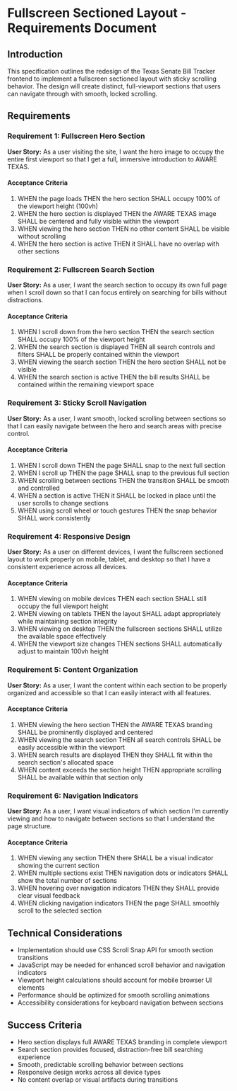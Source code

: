 # Fullscreen Sectioned Layout - Requirements Document

## Introduction

This specification outlines the redesign of the Texas Senate Bill Tracker frontend to implement a fullscreen sectioned layout with sticky scrolling behavior. The design will create distinct, full-viewport sections that users can navigate through with smooth, locked scrolling.

## Requirements

### Requirement 1: Fullscreen Hero Section

**User Story:** As a user visiting the site, I want the hero image to occupy the entire first viewport so that I get a full, immersive introduction to AWARE TEXAS.

#### Acceptance Criteria

1. WHEN the page loads THEN the hero section SHALL occupy 100% of the viewport height (100vh)
2. WHEN the hero section is displayed THEN the AWARE TEXAS image SHALL be centered and fully visible within the viewport
3. WHEN viewing the hero section THEN no other content SHALL be visible without scrolling
4. WHEN the hero section is active THEN it SHALL have no overlap with other sections

### Requirement 2: Fullscreen Search Section

**User Story:** As a user, I want the search section to occupy its own full page when I scroll down so that I can focus entirely on searching for bills without distractions.

#### Acceptance Criteria

1. WHEN I scroll down from the hero section THEN the search section SHALL occupy 100% of the viewport height
2. WHEN the search section is displayed THEN all search controls and filters SHALL be properly contained within the viewport
3. WHEN viewing the search section THEN the hero section SHALL not be visible
4. WHEN the search section is active THEN the bill results SHALL be contained within the remaining viewport space

### Requirement 3: Sticky Scroll Navigation

**User Story:** As a user, I want smooth, locked scrolling between sections so that I can easily navigate between the hero and search areas with precise control.

#### Acceptance Criteria

1. WHEN I scroll down THEN the page SHALL snap to the next full section
2. WHEN I scroll up THEN the page SHALL snap to the previous full section
3. WHEN scrolling between sections THEN the transition SHALL be smooth and controlled
4. WHEN a section is active THEN it SHALL be locked in place until the user scrolls to change sections
5. WHEN using scroll wheel or touch gestures THEN the snap behavior SHALL work consistently

### Requirement 4: Responsive Design

**User Story:** As a user on different devices, I want the fullscreen sectioned layout to work properly on mobile, tablet, and desktop so that I have a consistent experience across all devices.

#### Acceptance Criteria

1. WHEN viewing on mobile devices THEN each section SHALL still occupy the full viewport height
2. WHEN viewing on tablets THEN the layout SHALL adapt appropriately while maintaining section integrity
3. WHEN viewing on desktop THEN the fullscreen sections SHALL utilize the available space effectively
4. WHEN the viewport size changes THEN sections SHALL automatically adjust to maintain 100vh height

### Requirement 5: Content Organization

**User Story:** As a user, I want the content within each section to be properly organized and accessible so that I can easily interact with all features.

#### Acceptance Criteria

1. WHEN viewing the hero section THEN the AWARE TEXAS branding SHALL be prominently displayed and centered
2. WHEN viewing the search section THEN all search controls SHALL be easily accessible within the viewport
3. WHEN search results are displayed THEN they SHALL fit within the search section's allocated space
4. WHEN content exceeds the section height THEN appropriate scrolling SHALL be available within that section only

### Requirement 6: Navigation Indicators

**User Story:** As a user, I want visual indicators of which section I'm currently viewing and how to navigate between sections so that I understand the page structure.

#### Acceptance Criteria

1. WHEN viewing any section THEN there SHALL be a visual indicator showing the current section
2. WHEN multiple sections exist THEN navigation dots or indicators SHALL show the total number of sections
3. WHEN hovering over navigation indicators THEN they SHALL provide clear visual feedback
4. WHEN clicking navigation indicators THEN the page SHALL smoothly scroll to the selected section

## Technical Considerations

- Implementation should use CSS Scroll Snap API for smooth section transitions
- JavaScript may be needed for enhanced scroll behavior and navigation indicators
- Viewport height calculations should account for mobile browser UI elements
- Performance should be optimized for smooth scrolling animations
- Accessibility considerations for keyboard navigation between sections

## Success Criteria

- Hero section displays full AWARE TEXAS branding in complete viewport
- Search section provides focused, distraction-free bill searching experience
- Smooth, predictable scrolling behavior between sections
- Responsive design works across all device types
- No content overlap or visual artifacts during transitions
